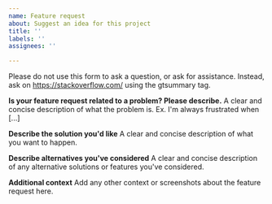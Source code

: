 ```yaml
---
name: Feature request
about: Suggest an idea for this project
title: ''
labels: ''
assignees: ''

---
```


Please do not use this form to ask a question, or ask for assistance. Instead, ask on <https://stackoverflow.com/> using the gtsummary tag.

**Is your feature request related to a problem? Please describe.**
A clear and concise description of what the problem is. Ex. I'm always frustrated when [...]

**Describe the solution you'd like**
A clear and concise description of what you want to happen.

**Describe alternatives you've considered**
A clear and concise description of any alternative solutions or features you've considered.

**Additional context**
Add any other context or screenshots about the feature request here.
